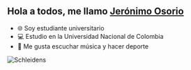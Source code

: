 


<h2 align="left">Hola a todos, me llamo <a href= target="_blank" rel="noopener noreferrer">Jerónimo Osorio</a>
 <a href=></a></h2>

- 🌐 Soy estudiante universitario
- 💻 Estudio en la Universidad Nacional de Colombia
- 🎸 Me gusta escuchar música y hacer deporte

<img align="center" alt="Schleidens" src="https://i.gifer.com/1eVe.gif"/>
